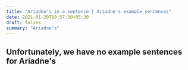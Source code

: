 ```yaml
---
title: "Ariadne's in a sentence | Ariadne's example sentences"
date: 2021-01-20T19:57:50+05:30
draft: falses
summary: "Ariadne's"
---
```

## Unfortunately, we have no example sentences for Ariadne's                 
